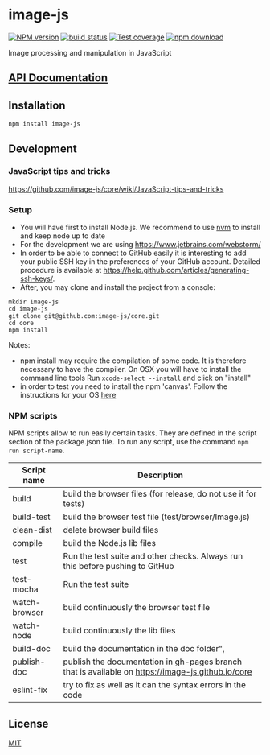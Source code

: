# image-js

  [![NPM version][npm-image]][npm-url]
  [![build status][travis-image]][travis-url]
  [![Test coverage][coveralls-image]][coveralls-url]
  [![npm download][download-image]][download-url]

Image processing and manipulation in JavaScript

## [API Documentation](https://image-js.github.io/core/)

## Installation

`npm install image-js`

## Development

### JavaScript tips and tricks

https://github.com/image-js/core/wiki/JavaScript-tips-and-tricks

### Setup

* You will have first to install Node.js. We recommend to use [nvm](https://github.com/creationix/nvm) to install and keep node up to date
* For the development we are using https://www.jetbrains.com/webstorm/
* In order to be able to connect to GitHub easily it is interesting to add your public SSH key in the preferences of your GitHub account. Detailed procedure is available at https://help.github.com/articles/generating-ssh-keys/.
* After, you may clone and install the project from a console:

```
mkdir image-js
cd image-js
git clone git@github.com:image-js/core.git
cd core
npm install
```

Notes:
* npm install may require the compilation of some code.
  It is therefore necessary to have the compiler.
  On OSX you will have to install the command line tools
  Run `xcode-select --install` and click on "install"
* in order to test you need to install the npm 'canvas'. Follow the instructions for your OS [here](https://github.com/Automattic/node-canvas#installation)

### NPM scripts

NPM scripts allow to run easily certain tasks. They are defined in the script section of the package.json file.
To run any script, use the command `npm run script-name`.

Script name | Description
----------- | -----------
build | build the browser files (for release, do not use it for tests)
build-test | build the browser test file (test/browser/Image.js)
clean-dist | delete browser build files
compile | build the Node.js lib files
test | Run the test suite and other checks. Always run this before pushing to GitHub
test-mocha | Run the test suite
watch-browser | build continuously the browser test file
watch-node | build continuously the lib files
build-doc | build the documentation in the doc folder",
publish-doc | publish the documentation in gh-pages branch that is available on https://image-js.github.io/core
eslint-fix | try to fix as well as it can the syntax errors in the code


## License

  [MIT](./LICENSE)

[npm-image]: https://img.shields.io/npm/v/image-js.svg?style=flat-square
[npm-url]: https://www.npmjs.com/package/image-js
[travis-image]: https://img.shields.io/travis/image-js/core/master.svg?style=flat-square
[travis-url]: https://travis-ci.org/image-js/core
[coveralls-image]: https://img.shields.io/coveralls/image-js/core.svg?style=flat-square
[coveralls-url]: https://coveralls.io/github/image-js/core
[download-image]: https://img.shields.io/npm/dm/image-js.svg?style=flat-square
[download-url]: https://www.npmjs.com/package/image-js
